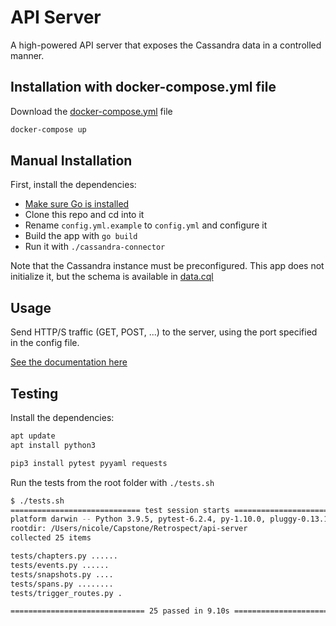 # API Server

A high-powered API server that exposes the Cassandra data in a controlled manner.

## Installation with docker-compose.yml file

Download the [docker-compose.yml](https://github.com/Team-Retrospect/deploy) file

```sh
docker-compose up
```

## Manual Installation

First, install the dependencies:
- [Make sure Go is installed](https://www.digitalocean.com/community/tutorials/how-to-install-go-on-debian-10)
- Clone this repo and cd into it
- Rename `config.yml.example` to `config.yml` and configure it
- Build the app with `go build`
- Run it with `./cassandra-connector`

Note that the Cassandra instance must be preconfigured. This app does not initialize it, but the schema is available in [data.cql](./data.cql)

## Usage

Send HTTP/S traffic (GET, POST, ...) to the server, using the port specified in the config file.

[See the documentation here](https://retrospect-api.api-docs.io/0.9.0/)

## Testing

Install the dependencies:

```sh
apt update
apt install python3
```

```sh
pip3 install pytest pyyaml requests
```

Run the tests from the root folder with `./tests.sh`

```sh
$ ./tests.sh
============================= test session starts ==============================
platform darwin -- Python 3.9.5, pytest-6.2.4, py-1.10.0, pluggy-0.13.1
rootdir: /Users/nicole/Capstone/Retrospect/api-server
collected 25 items

tests/chapters.py ......                                                 [ 24%]
tests/events.py ......                                                   [ 48%]
tests/snapshots.py ....                                                  [ 64%]
tests/spans.py ........                                                  [ 96%]
tests/trigger_routes.py .                                                [100%]

============================== 25 passed in 9.10s ==============================
```
